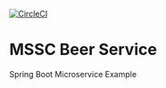 [![CircleCI](https://circleci.com/gh/pjsdevcom/mssc-beer-service.svg?style=svg)](https://circleci.com/gh/pjsdevcom/mssc-beer-service)
# MSSC Beer Service

Spring Boot Microservice Example